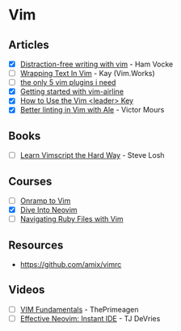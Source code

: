 # Vim

## Articles

- [x] [Distraction-free writing with vim](https://www.hamvocke.com/blog/distraction-free-writing/) - Ham Vocke
- [ ] [Wrapping Text In Vim](https://vim.works/2019/03/16/wrapping-text-in-vim/) - Kay (Vim.Works)
- [ ] [the only 5 vim plugins i need](https://dev.to/hayden/the-only-5-vim-plugins-i-need-4b7h)
- [x] [Getting started with vim-airline](https://tuckerchapman.com/2020/09/15/getting-started-vim-airline/)
- [x] [How to Use the Vim \<leader\> Key](https://tuckerchapman.com/2018/06/16/how-to-use-the-vim-leader-key/)
- [x] [Better linting in Vim with Ale](https://medium.com/@victormours/better-linting-in-vim-with-ale-1e4b1d5789af) - Victor Mours

## Books

- [ ] [Learn Vimscript the Hard Way](https://learnvimscriptthehardway.stevelosh.com/) - Steve Losh

## Courses

- [ ] [Onramp to Vim](https://thoughtbot.com/upcase/onramp-to-vim)
- [x] [Dive Into Neovim](https://thoughtbot.com/upcase/dive-into-neovim)
- [ ] [Navigating Ruby Files with Vim](https://thoughtbot.com/upcase/navigating-ruby-files-with-vim)

## Resources

- https://github.com/amix/vimrc

## Videos

- [ ] [VIM Fundamentals](https://frontendmasters.com/courses/vim-fundamentals/) - ThePrimeagen
- [ ] [Effective Neovim: Instant IDE](https://www.youtube.com/watch?v=stqUbv-5u2s) - TJ DeVries
